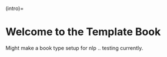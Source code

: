 (intro)=
# Welcome to the Template Book

Might make a book type setup for nlp .. testing currently.
